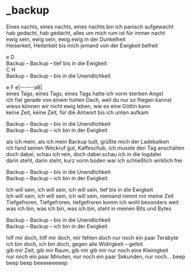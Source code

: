 # _backup

Eines nachts, eines nachts, eines nachts bin ich panisch aufgewacht  
hab gedacht, hab gedacht, alles um mich rum ist für immer nacht  
ewig sein, ewig sein, ewig ewig in der Dunkelheit  
Heiserkeit, Heiterkeit bis mich jemand von der Ewigkeit befreit

e                               D  
Backup – Backup – tief bis in die Ewigkeit  
C                               H  
Backup – Backup – bis in die Unendlichkeit

e               F               e|------a8|  
eines Tags, eines Tags, eines Tags hatte ich vorm sterben Angst  
ich fiel gerade von einem hohen Dach, weil du nur so fliegen kannst  
wieso können wir nicht ewig leben, wie es eine Göttin kann  
keine Zeit, keine Zeit, für die Antwort bis ich unten aufkam

Backup – Backup – bis in die Unendlichkeit  
Backup – Backup – ich bin in der Ewigkeit 

als ich mein, als ich mein Backup ludt, grüßte mich der Ladebalken  
ich fand seinen Weckruf gut, Kaffeschub, ich musste den Tag anschalten  
doch dabei, schau ich rein, doch dabei schau ich in die logdatei  
darin steht, darin steht, kurz vorm boden war ich schließlich wirklich frei

Backup – Backup – bis in die Unendlichkeit  
Backup – Backup – ich bin in der Ewigkeit 

Ich will sein, ich will sein, ich will sein, tief bis in die Ewigkeit  
Ich will sein, ich will sein, ich will sein, niemand nimmt mir meine Zeit  
Tiefgefroren, Tiefgefroren, tiefgefroren komm ich wohl besonders weit  
was ich bin, was ich bin, was ich bin, steht in meinen Bits und Bytes

Backup – Backup – bis in die Unendlichkeit  
Backup – Backup – ich bin in der Ewigkeit 

hilf mir doch, hilf mir doch, mir fehlen doch nur noch ein paar Terabyte  
ich bin doch, ich bin doch, gegen alle Widrigkeit – gefeit  
gib mir Zeit, gib mir Raum, gib mir gib mir nur noch eine Kleinigkeit  
nur noch ein paar Minuten, nur noch ein paar Sekunden, nur noch... beep beep beep beeeeeeeeep  

